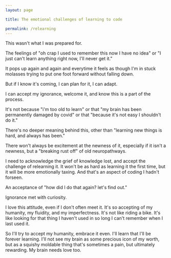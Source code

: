 ```yaml
---
layout: page

title: The emotional challenges of learning to code

permalink: /relearning
---
```


This wasn't what I was prepared for.

The feelings of "oh crap I used to remember this now I have no idea" or "I just can't learn anything right now, I'll never get it."

It pops up again and again and everytime it feels as though I'm in stuck molasses trying to put one foot forward without falling down.

But if I know it's coming, I can plan for it, I can adapt. 

I can accept my ignorance, welcome it, and know this is a part of the process.

It's not because "i'm too old to learn" or that "my brain has been permanently damaged by covid" or that "because it's not easy I shouldn't do it."

There's no deeper meaning behind this, other than "learning new things is hard, and always has been."

There won't always be excitement at the newness of it, especially if it isn't a newness, but a "breaking rust off" of old neuropathways. 

I need to acknowledge the grief of knowledge lost, and accept the challenge of relearning it. It won't be as hard as learning it the first time, but it will be more emotionally taxing. And that's an aspect of coding I hadn't forseen. 

An acceptance of "how did I do that again? let's find out." 

Ignorance met with curiosity.

I love this attitude, even if I don't often meet it. It's so accepting of my humanity, my fluidity, and my imperfectness. It's not like riding a bike. It's like looking for that thing I haven't used in so long I can't remember when I last used it.

So I'll try to accept my humanity, embrace it even. I'll learn that I'll be forever learning. I'll not see my brain as some precious icon of my worth, but as a squishy moldable thing that's sometimes a pain, but ultimately rewarding. My brain needs love too.
